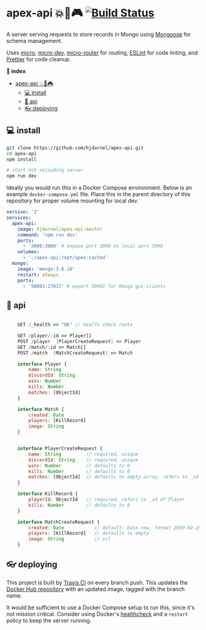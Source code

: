 # apex-api 💥🔫🎮 [![Build Status](https://travis-ci.com/hjdarnel/apex-api.svg?branch=master)](https://travis-ci.com/hjdarnel/apex-api)
A server serving requests to store records in Mongo using [Mongoose](https://mongoosejs.com/docs/guide.html) for schema management.

Uses [micro](https://github.com/zeit/micro), [micro-dev](https://github.com/zeit/micro-dev), [micro-router](https://github.com/pedronauck/micro-router) for routing, [ESLint](https://github.com/eslint/eslint) for code linting, and [Prettier](https://github.com/prettier/prettier) for code cleanup.

**📖 index**
- [apex-api 💥🔫🎮](#apex-api--)
  - [💻 install](#-install)
  - [📖 api](#-api)
  - [👓 deploying](#-deploying)

## 💻 install
```bash
git clone https://github.com/hjdarnel/apex-api.git
cd apex-api
npm install

# start hot-reloading server
npm run dev
```

Ideally you would run this in a Docker Compose environment. Below is an example `docker-compose.yml` file. Place this in the parent directory of this repository for proper volume mounting for local dev.

```yml
version: '2'
services:
  apex-api:
    image: hjdarnel/apex-api:master
    command: 'npm run dev'
    ports:
      - '3000:3000' # expose port 3000 on local port 3000
    volumes:
      - './apex-api:/opt/apex:cached'
  mongo:
    image: 'mongo:3.6.10'
    restart: always
    ports:
      - '50001:27017' # export 50001 for Mongo gui clients
```

## 📖 api
```js

    GET /_health => "OK" // health check route

    GET /player/:id => Player[]
    POST /player  |PlayerCreateRequest| => Player
    GET /match/:id => Match[]
    POST /match  |MatchCreateRequest| => Match

    interface Player {
        name: String
        discordId: String
        wins: Number
        kills: Number
        matches: [ObjectId]
    }

    interface Match {
        created: Date
        players: [KillRecord]
        image: String
    }


    interface PlayerCreateRequest {
        name: String         // required, unique
        discordId: String    // required, unique
        wins: Number         // defaults to 0
        kills: Number        // defaults to 0
        matches: [ObjectId]  // defaults to empty array, refers to _id of Matches
    }

    interface KillRecord {
        playerId: ObjectId   // required, refers to _id of Player
        kills: Number        // defaults to 0
    }

    interface MatchCreateRequest {
        created: Date           // default: Date.now, format 2019-02-25T09:36:47.715Z
        players: [KillRecord]   // defaults to empty
        image: String           // url
    }
```

## 👓 deploying

This project is built by [Travis CI](https://travis-ci.com/hjdarnel/apex-api) on every branch push. This updates the [Docker Hub repository](https://hub.docker.com/r/hjdarnel/apex-api) with an updated image, tagged with the branch name.

It would be sufficient to use a Docker Compose setup to run this, since it's not mission critical. Consider using Docker's [healthcheck](https://docs.docker.com/compose/compose-file/compose-file-v2/#healthcheck) and a `restart` policy to keep the server running.

